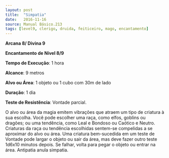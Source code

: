 ```yaml
---
layout: post
title:  "Simpatia"
date:   2016-11-16
source: Manual Básico.213
tags: [level9, clerigo, druida, feiticeiro, mago, encantamento]
---
```


**Arcana 8/ Divina 9**

**Encantamento de Nível 8/9**

**Tempo de Execução**: 1 hora

**Alcance**: 9 metros

**Alvo ou Área**: 1 objeto ou 1 cubo com 30m de lado

**Duração**: 1 dia

**Teste de Resistência**: Vontade parcial.

O alvo ou área da magia emitem vibrações que atraem um tipo de criatura à sua escolha. Você pode escolher uma raça, como elfos, goblins ou dragões; ou uma tendência, como Leal e Bondoso ou Caótico e Neutro.
Criaturas da raça ou tendência escolhidas sentem-se compelidas a se aproximar do alvo ou área. Uma criatura bem-sucedida em um teste de Vontade pode largar o objeto ou sair da área, mas deve fazer outro teste 1d6x10 minutos depois. Se falhar, volta para pegar o objeto ou entrar na área.
Antipatia anula simpatia.